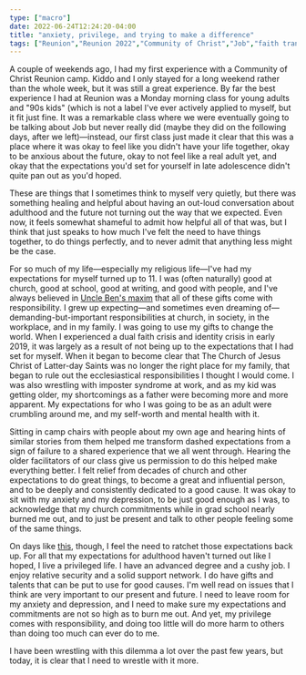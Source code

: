 ```yaml
---
type: ["macro"]
date: 2022-06-24T12:24:20-04:00
title: "anxiety, privilege, and trying to make a difference"
tags: ["Reunion","Reunion 2022","Community of Christ","Job","faith transition","anxiety","depression","perfectionism","burnout","reproductive rights","privilege","leadership","faith crisis","identity crisis","Mormonism","imposter syndrome","parenting","mental health","identity crisis"]
---
```


A couple of weekends ago, I had my first experience with a Community of Christ Reunion camp. Kiddo and I only stayed for a long weekend rather than the whole week, but it was still a great experience. By far the best experience I had at Reunion was a Monday morning class for young adults and "90s kids" (which is not a label I've ever actively applied to myself, but it fit just fine. It was a remarkable class where we were eventually going to be talking about Job but never really did (maybe they did on the following days, after we left)—instead, our first class just made it clear that this was a place where it was okay to feel like you didn't have your life together, okay to be anxious about the future, okay to not feel like a real adult yet, and okay that the expectations you'd set for yourself in late adolescence didn't quite pan out as you'd hoped. 

These are things that I sometimes think to myself very quietly, but there was something healing and helpful about having an out-loud conversation about adulthood and the future not turning out the way that we expected. Even now, it feels somewhat shameful to admit how helpful all of that was, but I think that just speaks to how much I've felt the need to have things together, to do things perfectly, and to never admit that anything less might be the case. 

For so much of my life—especially my religious life—I've had my expectations for myself turned up to 11. I was (often naturally) good at church, good at school, good at writing, and good with people, and I've always believed in [Uncle Ben's maxim](https://en.wikipedia.org/wiki/With_great_power_comes_great_responsibility#Use_in_Spider-Man) that all of these gifts come with responsibility. I grew up expecting—and sometimes even dreaming of—demanding-but-important responsibilities at church, in society, in the workplace, and in my family. I was going to use my gifts to change the world. When I experienced a dual faith crisis and identity crisis in early 2019, it was largely as a result of not being up to the expectations that I had set for myself. When it began to become clear that The Church of Jesus Christ of Latter-day Saints was no longer the right place for my family, that began to rule out the ecclesiastical responsibilities I thought I would come. I was also wrestling with imposter syndrome at work, and as my kid was getting older, my shortcomings as a father were becoming more and more apparent. My expectations for who I was going to be as an adult were crumbling around me, and my self-worth and mental health with it.

Sitting in camp chairs with people about my own age and hearing hints of similar stories from them helped me transform dashed expectations from a sign of failure to a shared experience that we all went through. Hearing the older facilitators of our class give us permission to do this helped make everything better. I felt relief from decades of church and other expectations to do great things, to become a great and influential person, and to be deeply and consistently dedicated to a good cause. It was okay to sit with my anxiety and my depression, to be just good enough as I was, to acknowledge that my church commitments while in grad school nearly burned me out, and to just be present and talk to other people feeling some of the same things.

On days like [this](https://wfpl.org/after-dobbs-decision-nearly-all-abortions-now-illegal-in-kentucky/), though, I feel the need to ratchet those expectations back up. For all that my expectations for adulthood haven't turned out like I hoped, I live a privileged life. I have an advanced degree and a cushy job. I enjoy relative security and a solid support network. I do have gifts and talents that can be put to use for good causes. I'm well read on issues that I think are very important to our present and future. I need to leave room for my anxiety and depression, and I need to make sure my expectations and commitments are not so high as to burn me out. And yet, my privilege comes with responsibility, and doing too little will do more harm to others than doing too much can ever do to me. 

I have been wrestling with this dilemma a lot over the past few years, but today, it is clear that I need to wrestle with it more.
